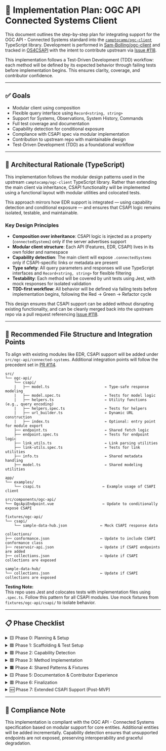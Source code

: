 # 🧭 Implementation Plan: OGC API Connected Systems Client

This document outlines the step-by-step plan for integrating support for the OGC API - Connected Systems standard into the [`camptocamp/ogc-client`](https://github.com/camptocamp/ogc-client) TypeScript library. Development is performed in [Sam-Bolling/ogc-client](https://github.com/Sam-Bolling/ogc-client) and tracked in [OS4CSAPI](https://github.com/users/Sam-Bolling/projects/1) with the intent to contribute upstream via [Issue #118](https://github.com/camptocamp/ogc-client/issues/118).

This implementation follows a Test-Driven Development (TDD) workflow: each method will be defined by its expected behavior through failing tests before implementation begins. This ensures clarity, coverage, and contributor confidence.

---

## ✅ Goals

- Modular client using composition  
- Flexible query interface using `Record<string, string>`  
- Support for Systems, Observations, System History, Commands  
- Full test coverage and documentation  
- Capability detection for conditional exposure  
- Compliance with CSAPI spec via modular implementation  
- Contribution to upstream repo with maintainable design  
- Test-Driven Development (TDD) as a foundational workflow  

---

## 🧠 Architectural Rationale (TypeScript)

This implementation follows the modular design patterns used in the upstream `camptocamp/ogc-client` TypeScript library. Rather than extending the main client via inheritance, CSAPI functionality will be implemented using a functional layout with modular utilities and colocated tests.

This approach mirrors how EDR support is integrated — using capability detection and conditional exposure — and ensures that CSAPI logic remains isolated, testable, and maintainable.

### Key Design Principles

- **Composition over inheritance**: CSAPI logic is injected as a property (`connectedSystems`) only if the server advertises support  
- **Modular client structure**: Each API (Features, EDR, CSAPI) lives in its own folder and namespace  
- **Capability detection**: The main client will expose `.connectedSystems` only if CSAPI-specific links or metadata are present  
- **Type safety**: All query parameters and responses will use TypeScript interfaces and `Record<string, string>` for flexible filtering  
- **Testability**: Each method will be covered by unit tests using Jest, with mock responses for isolated validation  
- **TDD-first workflow**: All behavior will be defined via failing tests before implementation begins, following the Red → Green → Refactor cycle  

This design ensures that CSAPI support can be added without disrupting existing functionality, and can be cleanly merged back into the upstream repo via a pull request referencing [Issue #118](https://github.com/camptocamp/ogc-client/issues/118).

---

## 📁 Recommended File Structure and Integration Points

To align with existing modules like EDR, CSAPI support will be added under `src/ogc-api/connected-systems`. Additional integration points will follow the precedent set in [PR #114](https://github.com/camptocamp/ogc-client/pull/114).

```plaintext
src/
└── ogc-api/
    └── csapi/
    |   ├── model.ts                         ← Type-safe response modeling
    |   ├── model.spec.ts                    ← Tests for model logic
    |   ├── helpers.ts                       ← Utility functions (e.g., query encoding)
    |   ├── helpers.spec.ts                  ← Tests for helpers
    |   ├── url_builder.ts                   ← Dynamic URL construction
    |   ├── index.ts                         ← Optional: entry point for module export
    ├── endpoint.ts                          ← Shared fetch logic
    ├── endpoint.spec.ts                     ← Tests for endpoint logic
    ├── link_utils.ts                        ← Link parsing utilities
    ├── link-utils.spec.ts                   ← Tests for link utilities
    ├── info.ts                              ← Shared metadata handling
    ├── model.ts                             ← Shared modeling utilities

app/
└── examples/
    └── csapi.ts                            ← Example usage of CSAPI client

src/components/ogc-api/
└── OgcApiEndpoint.vue                      ← Update to conditionally expose CSAPI

fixtures/ogc-api/
└── csapi/
    └── sample-data-hub.json               ← Mock CSAPI response data

collections/
├── conformance.json                       ← Update to include CSAPI conformance class
├── reservoir-api.json                     ← Update if CSAPI endpoints are added
├── collections.json                       ← Update if CSAPI collections are exposed

sample-data-hub/
└── collections.json                       ← Update if CSAPI collections are exposed
```

**Testing Note:**  
This repo uses Jest and colocates tests with implementation files using `.spec.ts`. Follow this pattern for all CSAPI modules. Use mock fixtures from `fixtures/ogc-api/csapi/` to isolate behavior.

---

## 📋 Phase Checklist

<details>
<summary>🟨 Phase 0: Planning & Setup</summary>

- [x] Fork `camptocamp/ogc-client` and clone locally or use GitHub.dev  
- [x] Create feature branch `capability/ogc-connected-systems`  
- [x] Enable Issues tab in fork
- [x] Create GitHub Project board
- [x] Document implementation plan (`docs/connected-systems-plan.md`)  
- [x] Add issues to repo and update project board  

</details>

<details>
<summary>🟦 Phase 1: Scaffolding & Test Setup</summary>

- [x] Create file structure under src/ogc-api/csapi
- [x] Remove ConnectedSystemsClient.ts in favor of modular layout
- [x] Create placeholder files for `model.ts`, `endpoint.ts`, `helpers.ts`, etc.
- [x] Rename folder from connected-systems to csapi
- [X] Create `.spec.ts` test files for each module  
- [ ] Add mock fixture file under `fixtures/ogc-api/connected-systems/sample-data-hub.json`  
- [ ] Set up Jest test framework (already present in repo)  

</details>

<details>
<summary>🟩 Phase 2: Capability Detection </summary>

- [ ] Write test: `.connectedSystems` is undefined when CSAPI is not supported  
- [ ] Write test: `.connectedSystems` is defined when CSAPI endpoints are present  
- [ ] Implement detection logic to pass tests  
- [ ] Integrate CSAPI into main client using composition  
- [ ] Update `OgcApiEndpoint.vue` to expose CSAPI conditionally  

</details>

<details>
<summary>🟦 Phase 3: Method Implementation </summary>

For each method:

1. Write a failing test that defines expected behavior  
2. Implement minimal code to pass the test  
3. Refactor for clarity and reuse  
4. Add JSDoc comments and upstream spec references  

Methods to implement:

- [ ] `getSystems(params: Record<string, string>)`  
- [ ] `getObservations(params: Record<string, string>)`  
- [ ] `getSystemHistory(params: Record<string, string>)`  
- [ ] `getCommands(params: Record<string, string>)`  

</details>

<details>
<summary>🟧 Phase 4: Shared Patterns & Fixtures</summary>

- [ ] Extract reusable fetch logic  
- [ ] Add utility functions for query param encoding  
- [ ] Create mock data fixtures for CSAPI responses  
- [ ] Ensure consistent mocking and assertions across tests  

</details>

<details>
<summary>🟨 Phase 5: Documentation & Contributor Experience</summary>

- [ ] Add usage examples to `app/examples/connected-systems.ts`  
- [ ] Document TDD workflow in `CONTRIBUTING.md`  
- [ ] Tag “Good First Issues” for scoped tasks  
- [ ] Create GitHub milestone and label for CSAPI implementation  

</details>

<details>
<summary>🟥 Phase 6: Finalization</summary>

- [ ] Open pull request to your fork’s `main` branch  
- [ ] Review and test integration  
- [ ] Respond to feedback or prepare for upstream contribution  

</details>

<details>
<summary>🆕 Phase 7: Extended CSAPI Support (Post-MVP)</summary>

These methods will be considered after MVP completion:

- [ ] `getProcedures()`  
- [ ] `getDeployments()`  
- [ ] `getProperties()`  
- [ ] `getSamplingFeatures()`  
- [ ] `getDatastreams()`  
- [ ] `getControlChannels()`  
- [ ] `getSystemEvents()`  

</details>

---

## 📜 Compliance Note

This implementation is compliant with the OGC API - Connected Systems specification based on modular support for core entities. Additional entities will be added incrementally. Capability detection ensures that unsupported endpoints are not exposed, preserving interoperability and graceful degradation.




